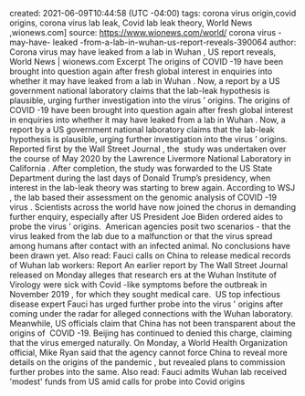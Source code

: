 created: 2021-06-09T10:44:58 (UTC -04:00)
tags:  corona virus  origin,covid origins, corona virus  lab leak, Covid  lab leak theory, World   News ,wionews.com]
source: https://www.wionews.com/world/ corona virus -may-have- leaked -from-a-lab-in-wuhan-us-report-reveals-390064
author:
Corona virus  may have  leaked  from a lab in  Wuhan , US report reveals,  World   News  | wionews.com
Excerpt
The origins of  COVID -19 have been brought into question again after fresh global interest in enquiries into whether it may have  leaked  from a lab in  Wuhan . Now, a report by a US  government  national laboratory claims that the lab-leak hypothesis is plausible, urging further investigation into the  virus ’ origins.
The origins of  COVID -19 have been brought into question again after fresh global interest in enquiries into whether it may have  leaked  from a lab in  Wuhan . Now, a report by a US  government  national laboratory claims that the lab-leak hypothesis is plausible, urging further investigation into the  virus ’ origins.
Reported first by the  Wall Street Journal , the  study was undertaken over the course of  May   2020  by the Lawrence Livermore National Laboratory in  California . After completion, the study was forwarded to the US State Department during the last days of Donald Trump’s presidency, when interest in the lab-leak theory was starting to brew again.
According to  WSJ , the lab based their assessment on the genomic analysis of  COVID -19  virus .
Scientists across the world have now joined the chorus in demanding further enquiry, especially after US President Joe Biden ordered aides to probe the  virus ’ origins.  American  agencies posit two scenarios - that the  virus   leaked  from the lab due to a malfunction or that the  virus  spread among humans after contact with an infected animal. No conclusions have been drawn yet.
Also read:  Fauci  calls on  China  to release medical records of  Wuhan  lab workers: Report
An earlier report by The  Wall Street Journal  released on Monday alleges that  research ers at the  Wuhan  Institute of Virology were sick with  Covid -like symptoms before the outbreak in  November   2019 , for which they sought medical care. 
US top infectious disease expert  Fauci  has urged further probe into the  virus ' origins after coming under the radar for alleged connections with the  Wuhan  laboratory.
Meanwhile, US officials claim that  China  has not been transparent about the origins of  COVID -19.  Beijing  has continued to denied this charge, claiming that the  virus  emerged naturally. On Monday, a  World  Health Organization official, Mike Ryan said that the agency cannot force  China  to reveal more details on the origins of the  pandemic , but revealed plans to commission further probes into the same.
Also read:  Fauci  admits  Wuhan  lab received 'modest' funds from US amid calls for probe into  Covid  origins
